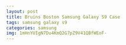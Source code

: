 ```yaml
---
layout: post
title: Bruins Boston Samsung Galaxy S9 Case
tags: samsung galaxy s9
categories: samsung
img: 1mHnYUIgN7Du4KmQ2G7pZ9V41QBfWEoF-
---
```


